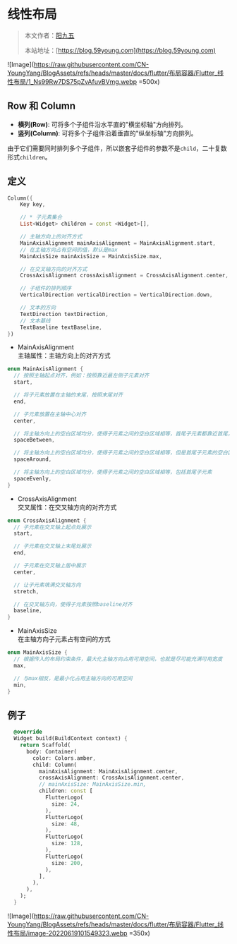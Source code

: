 # 线性布局

> 本文作者：[阳九五](https://github.com/CN-YoungYang)
>
> 本站地址：[https://blog.59young.com](https://blog.59young.com)

![Image](https://raw.githubusercontent.com/CN-YoungYang/BlogAssets/refs/heads/master/docs/flutter/布局容器/Flutter_线性布局/1_Ns99Rw7DS75pZvAfuvBVmg.webp =500x)


## Row 和 Column
- **横列(Row)**: 可将多个子组件沿水平直的"横坐标轴"方向排列。
- **竖列(Column)**: 可将多个子组件沿着垂直的"纵坐标轴"方向排列。

由于它们需要同时排列多个子组件，所以嵌套子组件的参数不是`child`，二十复数形式`children`。

## 定义
```dart
Column({
    Key key,

    // * 子元素集合
    List<Widget> children = const <Widget>[],

    // 主轴方向上的对齐方式
    MainAxisAlignment mainAxisAlignment = MainAxisAlignment.start,
    // 在主轴方向占有空间的值，默认是max
    MainAxisSize mainAxisSize = MainAxisSize.max,

    // 在交叉轴方向的对齐方式
    CrossAxisAlignment crossAxisAlignment = CrossAxisAlignment.center,

    // 子组件的排列顺序
    VerticalDirection verticalDirection = VerticalDirection.down,

    // 文本的方向
    TextDirection textDirection,
    // 文本基线
    TextBaseline textBaseline,
})
```

- MainAxisAlignment  
主轴属性：主轴方向上的对齐方式
```dart
enum MainAxisAlignment {
  // 按照主轴起点对齐，例如：按照靠近最左侧子元素对齐
  start,

  // 将子元素放置在主轴的末尾，按照末尾对齐
  end,

  // 子元素放置在主轴中心对齐
  center,

  // 将主轴方向上的空白区域均分，使得子元素之间的空白区域相等，首尾子元素都靠近首尾，没有间隙。有点类似于两端对齐
  spaceBetween,

  // 将主轴方向上的空白区域均分，使得子元素之间的空白区域相等，但是首尾子元素的空白区域为1/2
  spaceAround,

  // 将主轴方向上的空白区域均分，使得子元素之间的空白区域相等，包括首尾子元素
  spaceEvenly,
}
```

- CrossAxisAlignment  
交叉属性：在交叉轴方向的对齐方式
```dart
enum CrossAxisAlignment {
  // 子元素在交叉轴上起点处展示
  start,

  // 子元素在交叉轴上末尾处展示
  end,

  // 子元素在交叉轴上居中展示
  center,

  // 让子元素填满交叉轴方向
  stretch,

  // 在交叉轴方向，使得子元素按照baseline对齐
  baseline,
}
```

- MainAxisSize  
在主轴方向子元素占有空间的方式
```dart
enum MainAxisSize {
  // 根据传入的布局约束条件，最大化主轴方向占用可用空间，也就是尽可能充满可用宽度
  max,

  // 与max相反，是最小化占用主轴方向的可用空间
  min,
}
```

## 例子
```dart
  @override
  Widget build(BuildContext context) {
    return Scaffold(
      body: Container(
        color: Colors.amber,
        child: Column(
          mainAxisAlignment: MainAxisAlignment.center,
          crossAxisAlignment: CrossAxisAlignment.center,
          // mainAxisSize: MainAxisSize.min,
          children: const [
            FlutterLogo(
              size: 24,
            ),
            FlutterLogo(
              size: 48,
            ),
            FlutterLogo(
              size: 128,
            ),
            FlutterLogo(
              size: 200,
            ),
          ],
        ),
      ),
    );
  }
```

![Image](https://raw.githubusercontent.com/CN-YoungYang/BlogAssets/refs/heads/master/docs/flutter/布局容器/Flutter_线性布局/image-20220619101549323.webp =350x)